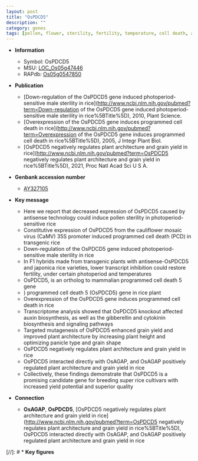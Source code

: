 ```yaml
---
layout: post
title: "OsPDCD5"
description: ""
category: genes
tags: [pollen, flower, sterility, fertility, temperature, cell death, auxin, panicle, grain, quality, gibberellin, grain yield, yield, cytokinin, architecture, breeding, height, plant height, Gibberellin, plant architecture, auxin biosynthesis, grain shape]
---
```


* **Information**  
    + Symbol: OsPDCD5  
    + MSU: [LOC_Os05g47446](http://rice.uga.edu/cgi-bin/ORF_infopage.cgi?orf=LOC_Os05g47446)  
    + RAPdb: [Os05g0547850](http://rapdb.dna.affrc.go.jp/viewer/gbrowse_details/irgsp1?name=Os05g0547850)  

* **Publication**  
    + [Down-regulation of the OsPDCD5 gene induced photoperiod-sensitive male sterility in rice](http://www.ncbi.nlm.nih.gov/pubmed?term=Down-regulation of the OsPDCD5 gene induced photoperiod-sensitive male sterility in rice%5BTitle%5D), 2010, Plant Science.
    + [Overexpression of the OsPDCD5 gene induces programmed cell death in rice](http://www.ncbi.nlm.nih.gov/pubmed?term=Overexpression of the OsPDCD5 gene induces programmed cell death in rice%5BTitle%5D), 2005, J Integr Plant Biol.
    + [OsPDCD5 negatively regulates plant architecture and grain yield in rice](http://www.ncbi.nlm.nih.gov/pubmed?term=OsPDCD5 negatively regulates plant architecture and grain yield in rice%5BTitle%5D), 2021, Proc Natl Acad Sci U S A.

* **Genbank accession number**  
    + [AY327105](http://www.ncbi.nlm.nih.gov/nuccore/AY327105)

* **Key message**  
    + Here we report that decreased expression of OsPDCD5 caused by antisense technology could induce pollen sterility in photoperiod-sensitive rice
    + Constitutive expression of OsPDCD5 from the cauliflower mosaic virus (CaMV) 35S promoter induced programmed cell death (PCD) in transgenic rice
    + Down-regulation of the OsPDCD5 gene induced photoperiod-sensitive male sterility in rice
    + In F1 hybrids made from transgenic plants with antisense-OsPDCD5 and japonica rice varieties, lower transcript inhibition could restore fertility, under certain photoperiod and temperatures
    + OsPDCD5, is an ortholog to mammalian programmed cell death 5 gene
    + ) programmed cell death 5 (OsPDCD5) gene in rice plant
    + Overexpression of the OsPDCD5 gene induces programmed cell death in rice
    + Transcriptome analysis showed that OsPDCD5 knockout affected auxin biosynthesis, as well as the gibberellin and cytokinin biosynthesis and signaling pathways
    + Targeted mutagenesis of OsPDCD5 enhanced grain yield and improved plant architecture by increasing plant height and optimizing panicle type and grain shape
    + OsPDCD5 negatively regulates plant architecture and grain yield in rice
    + OsPDCD5 interacted directly with OsAGAP, and OsAGAP positively regulated plant architecture and grain yield in rice
    + Collectively, these findings demonstrate that OsPDCD5 is a promising candidate gene for breeding super rice cultivars with increased yield potential and superior quality

* **Connection**  
    + __OsAGAP__, __OsPDCD5__, [OsPDCD5 negatively regulates plant architecture and grain yield in rice](http://www.ncbi.nlm.nih.gov/pubmed?term=OsPDCD5 negatively regulates plant architecture and grain yield in rice%5BTitle%5D),  OsPDCD5 interacted directly with OsAGAP, and OsAGAP positively regulated plant architecture and grain yield in rice

[//]: # * **Key figures**  


